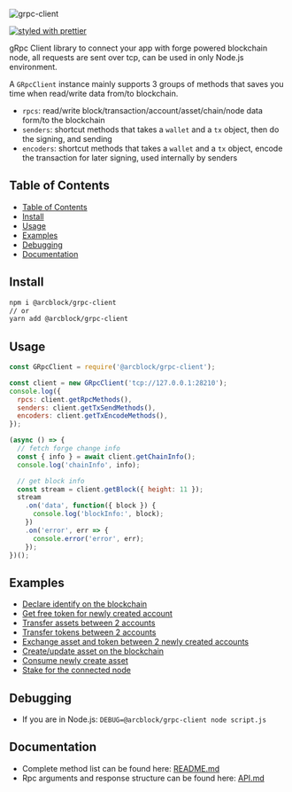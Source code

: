 ![grpc-client](https://www.arcblock.io/.netlify/functions/badge/?text=grpc-client)

[![styled with prettier](https://img.shields.io/badge/styled_with-prettier-ff69b4.svg)](https://github.com/prettier/prettier)

gRpc Client library to connect your app with forge powered blockchain node, all requests are sent over tcp, can be used in only Node.js environment.

A `GRpcClient` instance mainly supports 3 groups of methods that saves you time when read/write data from/to blockchain.

* `rpcs`: read/write block/transaction/account/asset/chain/node data form/to the blockchain
* `senders`: shortcut methods that takes a `wallet` and a `tx` object, then do the signing, and sending
* `encoders`: shortcut methods that takes a `wallet` and a `tx` object, encode the transaction for later signing, used internally by senders


## Table of Contents

- [Table of Contents](#Table-of-Contents)
- [Install](#Install)
- [Usage](#Usage)
- [Examples](#Examples)
- [Debugging](#Debugging)
- [Documentation](#Documentation)


## Install

```sh
npm i @arcblock/grpc-client
// or
yarn add @arcblock/grpc-client
```


## Usage

```js
const GRpcClient = require('@arcblock/grpc-client');

const client = new GRpcClient('tcp://127.0.0.1:28210');
console.log({
  rpcs: client.getRpcMethods(),
  senders: client.getTxSendMethods(),
  encoders: client.getTxEncodeMethods(),
});

(async () => {
  // fetch forge change info
  const { info } = await client.getChainInfo();
  console.log('chainInfo', info);

  // get block info
  const stream = client.getBlock({ height: 11 });
  stream
    .on('data', function({ block }) {
      console.log('blockInfo:', block);
    })
    .on('error', err => {
      console.error('error', err);
    });
})();
```


## Examples

* [Declare identify on the blockchain](./examples/declare.js)
* [Get free token for newly created account](./examples/get_free_token.js)
* [Transfer assets between 2 accounts](./examples/transfer_asset.js)
* [Transfer tokens between 2 accounts](./examples/transfer_token.js)
* [Exchange asset and token between 2 newly created accounts](./examples/exchange.js)
* [Create/update asset on the blockchain](./examples/asset.js)
* [Consume newly create asset](./examples/consume_asset.js)
* [Stake for the connected node](./examples/stake_for_node.js)


## Debugging

* If you are in Node.js: `DEBUG=@arcblock/grpc-client node script.js`


## Documentation

* Complete method list can be found here: [README.md](./docs/README.md)
* Rpc arguments and response structure can be found here: [API.md](./docs/API.md)

